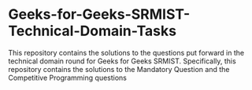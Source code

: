 # Geeks-for-Geeks-SRMIST-Technical-Domain-Tasks
This repository contains the solutions to the questions put forward in the technical domain round for Geeks for Geeks SRMIST.
Specifically, this repository contains the solutions to the Mandatory Question and the Competitive Programming questions
